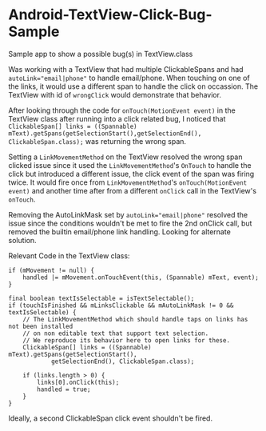 # Android-TextView-Click-Bug-Sample
Sample app to show a possible bug(s) in TextView.class


  Was working with a TextView that had multiple ClickableSpans and had `autoLink="email|phone"` to handle email/phone. When touching on one of the links, it would use a different span to handle the click on occassion. The TextView with id of `wrongClick` would demonstrate that behavior. 

After looking through the code for `onTouch(MotionEvent event)` in the TextView class after running into a click related bug, I noticed that `ClickableSpan[] links = ((Spannable) mText).getSpans(getSelectionStart(),getSelectionEnd(), ClickableSpan.class);` was returning the wrong span.

Setting a `LinkMovementMethod` on the TextView resolved the wrong span clicked issue since it used the `LinkMovementMethod`'s `OnTouch` to handle the click but introduced a different issue, the click event of the span was firing twice. It would fire once from `LinkMovementMethod`'s `onTouch(MotionEvent event)` and another time after from a different `onClick` call in the TextView's `onTouch`.

Removing the AutoLinkMask set by `autoLink="email|phone"` resolved the issue since the conditions wouldn't be met to fire the 2nd onClick call, but removed the builtin email/phone link handling. Looking for alternate solution. 

  Relevant Code in the TextView class:
  
  ``` 
  if (mMovement != null) {
      handled |= mMovement.onTouchEvent(this, (Spannable) mText, event);
  }

  final boolean textIsSelectable = isTextSelectable();
  if (touchIsFinished && mLinksClickable && mAutoLinkMask != 0 && textIsSelectable) {
      // The LinkMovementMethod which should handle taps on links has not been installed
      // on non editable text that support text selection.
      // We reproduce its behavior here to open links for these.
      ClickableSpan[] links = ((Spannable) mText).getSpans(getSelectionStart(),
              getSelectionEnd(), ClickableSpan.class);

      if (links.length > 0) {
          links[0].onClick(this);
          handled = true;
      }
  }
  ```
  
  Ideally, a second ClickableSpan click event shouldn't be fired.
  
  
